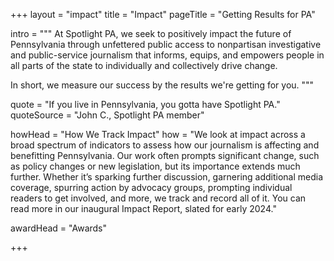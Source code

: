 
+++
layout = "impact"
title = "Impact"
pageTitle = "Getting Results for PA"

intro = """
At Spotlight PA, we seek to positively impact the future of Pennsylvania through unfettered public access to nonpartisan investigative and public-service journalism that informs, equips, and empowers people in all parts of the state to individually and collectively drive change.

In short, we measure our success by the results we're getting for you.
"""

quote = "If you live in Pennsylvania, you gotta have Spotlight PA."
quoteSource = "John C., Spotlight PA member"

howHead = "How We Track Impact"
how = "We look at impact across a broad spectrum of indicators to assess how our journalism is affecting and benefitting Pennsylvania. Our work often prompts significant change, such as policy changes or new legislation, but its importance extends much further. Whether it’s sparking further discussion, garnering additional media coverage, spurring action by advocacy groups, prompting individual readers to get involved, and more, we track and record all of it. You can read more in our inaugural Impact Report, slated for early 2024."

awardHead = "Awards"

+++